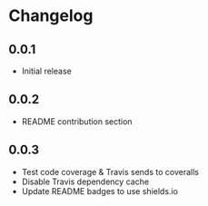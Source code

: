 # Changelog

## 0.0.1

* Initial release

## 0.0.2

* README contribution section

## 0.0.3

* Test code coverage & Travis sends to coveralls
* Disable Travis dependency cache
* Update README badges to use shields.io
